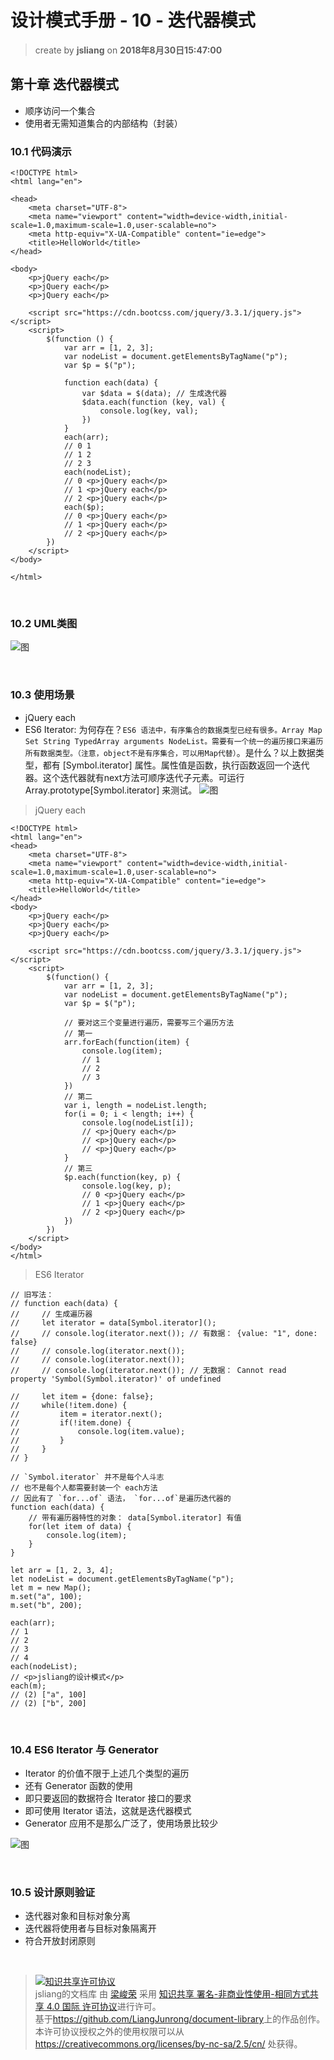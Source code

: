 # 设计模式手册 - 10 - 迭代器模式
> create by **jsliang** on **2018年8月30日15:47:00**  

## 第十章 迭代器模式
* 顺序访问一个集合
* 使用者无需知道集合的内部结构（封装）

### 10.1 代码演示

```
<!DOCTYPE html>
<html lang="en">

<head>
    <meta charset="UTF-8">
    <meta name="viewport" content="width=device-width,initial-scale=1.0,maximum-scale=1.0,user-scalable=no">
    <meta http-equiv="X-UA-Compatible" content="ie=edge">
    <title>HelloWorld</title>
</head>

<body>
    <p>jQuery each</p>
    <p>jQuery each</p>
    <p>jQuery each</p>

    <script src="https://cdn.bootcss.com/jquery/3.3.1/jquery.js"></script>
    <script>
        $(function () {
            var arr = [1, 2, 3];
            var nodeList = document.getElementsByTagName("p");
            var $p = $("p");

            function each(data) {
                var $data = $(data); // 生成迭代器
                $data.each(function (key, val) {
                    console.log(key, val);
                })
            }
            each(arr);
            // 0 1
            // 1 2
            // 2 3
            each(nodeList);
            // 0 <p>​jQuery each​</p>​
            // 1 <p>​jQuery each​</p>​
            // 2 <p>​jQuery each​</p>​
            each($p);
            // 0 <p>​jQuery each​</p>​
            // 1 <p>​jQuery each​</p>​
            // 2 <p>​jQuery each​</p>​
        })
    </script>
</body>

</html>
```

<br>

### 10.2 UML类图
![图](../../public-repertory/img/js-design-pattern-chapter10-1.png)

<br>

### 10.3 使用场景
* jQuery each
* ES6 Iterator: 为何存在？`ES6 语法中，有序集合的数据类型已经有很多。Array Map Set String TypedArray arguments NodeList。需要有一个统一的遍历接口来遍历所有数据类型。（注意，object不是有序集合，可以用Map代替）`。是什么？以上数据类型，都有 [Symbol.iterator] 属性。属性值是函数，执行函数返回一个迭代器。这个迭代器就有next方法可顺序迭代子元素。可运行 Array.prototype[Symbol.iterator] 来测试。
![图](../../public-repertory/img/js-design-pattern-chapter10-2.png)

> jQuery each
```
<!DOCTYPE html>
<html lang="en">
<head>
    <meta charset="UTF-8">
    <meta name="viewport" content="width=device-width,initial-scale=1.0,maximum-scale=1.0,user-scalable=no">
    <meta http-equiv="X-UA-Compatible" content="ie=edge">
    <title>HelloWorld</title>
</head>
<body>
    <p>jQuery each</p>
    <p>jQuery each</p>
    <p>jQuery each</p>
    
    <script src="https://cdn.bootcss.com/jquery/3.3.1/jquery.js"></script>
    <script>
        $(function() {
            var arr = [1, 2, 3];
            var nodeList = document.getElementsByTagName("p");
            var $p = $("p");

            // 要对这三个变量进行遍历，需要写三个遍历方法
            // 第一
            arr.forEach(function(item) {
                console.log(item);
                // 1
                // 2
                // 3
            })
            // 第二
            var i, length = nodeList.length;
            for(i = 0; i < length; i++) {
                console.log(nodeList[i]);
                // <p>jQuery each</p>
                // <p>jQuery each</p>
                // <p>jQuery each</p>
            }
            // 第三
            $p.each(function(key, p) {
                console.log(key, p);
                // 0 <p>jQuery each</p>
                // 1 <p>jQuery each</p>
                // 2 <p>jQuery each</p>
            })
        })
    </script>
</body>
</html>
```

> ES6 Iterator
```
// 旧写法：
// function each(data) {
//     // 生成遍历器
//     let iterator = data[Symbol.iterator]();
//     // console.log(iterator.next()); // 有数据： {value: "1", done: false}
//     // console.log(iterator.next());
//     // console.log(iterator.next());
//     // console.log(iterator.next()); // 无数据： Cannot read property 'Symbol(Symbol.iterator)' of undefined

//     let item = {done: false};
//     while(!item.done) {
//         item = iterator.next();
//         if(!item.done) {
//             console.log(item.value);
//         }
//     }
// }

// `Symbol.iterator` 并不是每个人斗志
// 也不是每个人都需要封装一个 each方法
// 因此有了 `for...of` 语法， `for...of`是遍历迭代器的
function each(data) {
    // 带有遍历器特性的对象： data[Symbol.iterator] 有值
    for(let item of data) {
        console.log(item);
    }
}

let arr = [1, 2, 3, 4];
let nodeList = document.getElementsByTagName("p");
let m = new Map();
m.set("a", 100);
m.set("b", 200);

each(arr);
// 1
// 2
// 3
// 4
each(nodeList);
// <p>jsliang的设计模式</p>
each(m);
// (2) ["a", 100]
// (2) ["b", 200]
```

<br>

### 10.4 ES6 Iterator 与 Generator
* Iterator 的价值不限于上述几个类型的遍历
* 还有 Generator 函数的使用
* 即只要返回的数据符合 Iterator 接口的要求
* 即可使用 Iterator 语法，这就是迭代器模式
* Generator 应用不是那么广泛了，使用场景比较少

![图](../../public-repertory/img/js-design-pattern-chapter10-3.png)

<br>

### 10.5 设计原则验证
* 迭代器对象和目标对象分离
* 迭代器将使用者与目标对象隔离开
* 符合开放封闭原则

<br>

> <a rel="license" href="http://creativecommons.org/licenses/by-nc-sa/4.0/"><img alt="知识共享许可协议" style="border-width:0" src="https://i.creativecommons.org/l/by-nc-sa/4.0/88x31.png" /></a><br /><span xmlns:dct="http://purl.org/dc/terms/" property="dct:title">jsliang的文档库</span> 由 <a xmlns:cc="http://creativecommons.org/ns#" href="https://github.com/LiangJunrong/document-library" property="cc:attributionName" rel="cc:attributionURL">梁峻荣</a> 采用 <a rel="license" href="http://creativecommons.org/licenses/by-nc-sa/4.0/">知识共享 署名-非商业性使用-相同方式共享 4.0 国际 许可协议</a>进行许可。<br />基于<a xmlns:dct="http://purl.org/dc/terms/" href="https://github.com/LiangJunrong/document-library" rel="dct:source">https://github.com/LiangJunrong/document-library</a>上的作品创作。<br />本许可协议授权之外的使用权限可以从 <a xmlns:cc="http://creativecommons.org/ns#" href="https://creativecommons.org/licenses/by-nc-sa/2.5/cn/" rel="cc:morePermissions">https://creativecommons.org/licenses/by-nc-sa/2.5/cn/</a> 处获得。